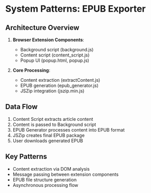 # System Patterns: EPUB Exporter

## Architecture Overview
1. **Browser Extension Components**:
   - Background script (background.js)
   - Content script (content_script.js)
   - Popup UI (popup.html, popup.js)

2. **Core Processing**:
   - Content extraction (extractContent.js)
   - EPUB generation (epub_generator.js)
   - JSZip integration (jszip.min.js)

## Data Flow
1. Content Script extracts article content
2. Content is passed to Background script
3. EPUB Generator processes content into EPUB format
4. JSZip creates final EPUB package
5. User downloads generated EPUB

## Key Patterns
- Content extraction via DOM analysis
- Message passing between extension components
- EPUB file structure generation
- Asynchronous processing flow
